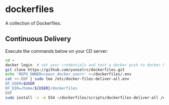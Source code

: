 # dockerfiles

A collection of Dockerfiles.

## Continuous Delivery

Execute the commands below on your CD server:

```sh
cd ~
docker login  # set your credentials and test a docker push to docker hub
git clone https://github.com/yunielrc/dockerfiles.git
echo 'REPO_OWNER=<your_docker_user>' >~/dockerfiles/.env
cat <<-EOF | sudo tee /etc/docker-files-deliver-all.env
DF_USER=$USER
DF_DIR=/home/${USER}/dockerfiles
EOF
sudo install -v -m 554 ~/dockerfiles/scripts/dockerfiles-deliver-all /etc/cron.daily/
```
